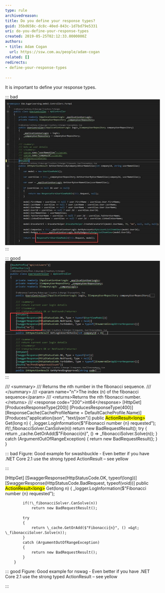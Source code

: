 ```yaml
---
type: rule
archivedreason: 
title: Do you define your response types?
guid: 35bd658c-dc8c-40ed-843c-1d7bd79e5331
uri: do-you-define-your-response-types
created: 2019-05-25T02:12:33.0000000Z
authors:
- title: Adam Cogan
  url: https://ssw.com.au/people/adam-cogan
related: []
redirects:
- define-your-response-types

---
```


It is important to define your response types.

::: bad  
![dd&gt;Figure: Bad example – no response types](bad-no-response-types.jpg)  
:::  

::: good  
![Figure: Good example – Response types (in .NET)](good-response-types.png)  
:::  

<!--endintro-->



/// &lt;summary&gt;
/// Returns the nth number in the fibonacci sequence.
/// &lt;/summary&gt;
/// &lt;param name="n"&gt;The index (n) of the fibonacci sequence&lt;/param&gt;
/// &lt;returns&gt;Returns the nth fibonacci number.&lt;/returns&gt;
/// &lt;response code="200"&gt;int64&lt;/response&gt;
[HttpGet]
[ProducesResponseType(200)]
[ProducesResponseType(400)]
[ResponseCache(CacheProfileName = DefaultCacheProfile.Name)]
[Produces("application/json", "text/json")]
public <mark>ActionResult&lt;long&gt;</mark> Get(long n)
{
\_logger.LogInformation($"Fibonacci number {n} requested");
if(!\_fibonacciSolver.CanSolve(n))
return new BadRequestResult();
try
{
return \_cache.GetOrAdd($"Fibonacci{n}", () =&gt; \_fibonacciSolver.Solve(n));
}
catch (ArgumentOutOfRangeException)
{
return new BadRequestResult();
}
}


::: bad
Figure: Good example for swashbuckle - Even better if you have .NET Core 2.1 use the strong typed ActionResult – see yellow


:::


[HttpGet]
        [SwaggerResponse(HttpStatusCode.OK, typeof(long))]
        [SwaggerResponse(HttpStatusCode.BadRequest, typeof(void))]
        public <mark>ActionResult&lt;long&gt;</mark> Get(long n)
        {
            \_logger.LogInformation($"Fibonacci number {n} requested");

            if(!\_fibonacciSolver.CanSolve(n))
                return new BadRequestResult();
 
            try
            {
                return \_cache.GetOrAdd($"Fibonacci{n}", () =&gt; \_fibonacciSolver.Solve(n));
            }
            catch (ArgumentOutOfRangeException)
            {
                return new BadRequestResult();
            }
        }


::: good
Figure: Good example for nswag - Even better if you have .NET Core 2.1 use the strong typed ActionResult – see yellow


:::
